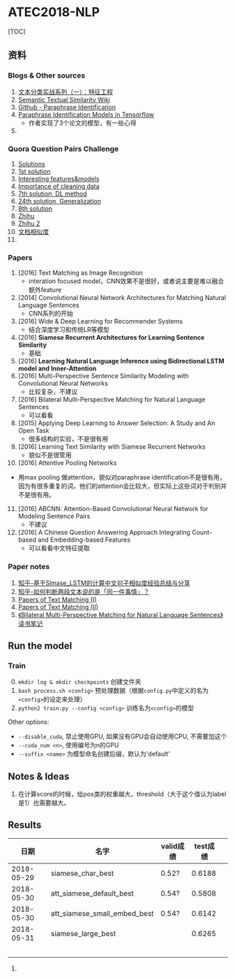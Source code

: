 # ATEC2018-NLP

[TOC]



## 资料

### Blogs & Other sources

1. [文本分类实战系列（一）：特征工程](http://www.jeyzhang.com/text-classification-in-action.html)
2. [Semantic Textual Similarity Wiki](http://ixa2.si.ehu.es/stswiki/index.php/Main_Page)
3. [Github - Paraphrase Identification](https://github.com/wasiahmad/paraphrase_identification_task)
4. [Paraphrase Identification Models in Tensorflow](https://blog.nelsonliu.me/2017/05/20/paraphrase-identification-in-tensorflow/)
   * 作者实现了3个论文的模型，有一些心得
5. 



### Quora Question Pairs Challenge

1. [Solutions](https://www.kaggle.com/c/quora-question-pairs/discussion/34325)
2. [1st solution](https://www.kaggle.com/c/quora-question-pairs/discussion/34355)
3. [Interesting features&models](https://www.kaggle.com/c/quora-question-pairs/discussion/32819)
4. [Importance of cleaning data](https://www.kaggle.com/currie32/the-importance-of-cleaning-text)
5. [7th solution, DL method](https://www.kaggle.com/c/quora-question-pairs/discussion/34697)
6. [24th solution, Generalization](https://www.kaggle.com/c/quora-question-pairs/discussion/34534)
7. [8th solution](https://www.kaggle.com/c/quora-question-pairs/discussion/34371)
8. [Zhihu](https://www.zhihu.com/question/49424474)
9. [Zhihu 2](https://zhuanlan.zhihu.com/p/35093355)
10. [文档相似度](https://www.zhihu.com/question/33952003)
11. 

### Papers

1. [2016] Text Matching as Image Recognition
   - interation focused model，CNN效果不是很好，或者说主要是难以融合额外feature
2. [2014] Convolutional Neural Network Architectures for Matching Natural Language Sentences
   * CNN系列的开始
3. [2016] Wide & Deep Learning for Recommender Systems
   - 结合深度学习和传统LR等模型
4. [2016] **Siamese Recurrent Architectures for Learning Sentence Similarity**
   * 基础
5. [2016] **Learning Natural Language Inference using Bidirectional LSTM model and Inner-Attention**
6. [2016] Multi-Perspective Sentence Similarity Modeling with Convolutional Neural Networks
   * 比较复杂，不建议
7. [2016] Bilateral Multi-Perspective Matching for Natural Language Sentences
   * 可以看看
8. [2015] Applying Deep Learning to Answer Selection: A Study and An Open Task
   - 很多结构的实验，不是很有用
9. [2016] Learning Text Similarity with Siamese Recurrent Networks
   - 貌似不是很管用
10. [2016] Attentive Pooling Networks
   - 用max pooling 做attention，貌似对paraphrase identification不是很有用，因为有很多重复的词，他们的attention会比较大，但实际上这些词对于判别并不是很有用。
11. [2016] ABCNN: Attention-Based Convolutional Neural Network for Modeling Sentence Pairs
    * 不建议
12. [2016] A Chinese Question Answering Approach Integrating Count-based and Embedding-based Features
    * 可以看看中文特征提取

### Paper notes

1. [知乎-基于Simase_LSTM的计算中文句子相似度经验总结与分享](https://zhuanlan.zhihu.com/p/26996025)
2. [知乎-如何判断两段文本说的是「同一件事情」？](https://www.zhihu.com/question/56751077)
3. [Papers of Text Matching (I)](https://zhuanlan.zhihu.com/p/27441587)
4. [Papers of Text Matching (II)](https://zhuanlan.zhihu.com/p/27443681)
5. [《Bilateral Multi-Perspective Matching for Natural Language Sentences》读书笔记](https://zhuanlan.zhihu.com/p/26548034)





## Run the model
### Train
0. `mkdir log & mkdir checkpoints` 创建文件夹
1. `bash process.sh <config>` 预处理数据（根据`config.py`中定义的名为`<config>`的设定来处理）
2. `python2 train.py --config <config>` 训练名为`<config>`的模型

Other options:

* `--disable_cuda`, 禁止使用GPU, 如果没有GPU会自动使用CPU, 不需要加这个
* `--cuda_num <n>`, 使用编号为n的GPU
* `--suffix <name>` 为模型命名创建后缀，默认为'default'








## Notes & Ideas
1. 在计算score的时候，给pos类的权重越大，threshold（大于这个值认为label是1）也需要越大。





## Results
| 日期       | 名字                         | valid成绩 | test成绩 |      |
| ---------- | ---------------------------- | --------- | -------- | ---- |
| 2018-05-29 | siamese_char_best            | 0.52?     | 0.6188   |      |
| 2018-05-30 | att_siamese_default_best     | 0.54?     | 0.5808   |      |
| 2018-05-30 | att_siamese_small_embed_best | 0.54?     | 0.6142   |      |
| 2018-05-31 | siamese_large_best           |           | 0.6265   |      |
|            |                              |           |          |      |
|            |                              |           |          |      |
|            |                              |           |          |      |
|            |                              |           |          |      |
|            |                              |           |          |      |

1. 
